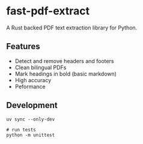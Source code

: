 # fast-pdf-extract

A Rust backed PDF text extraction library for Python.

## Features

- Detect and remove headers and footers
- Clean bilingual PDFs
- Mark headings in bold (basic markdown)
- High accuracy
- Peformance


## Development

```
uv sync --only-dev

# run tests
python -m unittest
```

